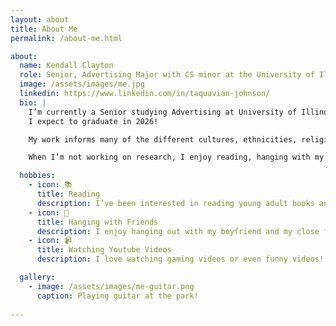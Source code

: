 ```yaml
---
layout: about
title: About Me
permalink: /about-me.html

about:
  name: Kendall Clayton
  role: Senior, Advertising Major with CS minor at the University of Illinois
  image: /assets/images/me.jpg
  linkedin: https://www.linkedin.com/in/taquavian-johnson/
  bio: |
    I’m currently a Senior studying Advertising at University of Illinois at Urbana Champaign. 
    I expect to graduate in 2026!

    My work informs many of the different cultures, ethnicities, religions and more in the African Diaspora through a website with vetted resources!

    When I’m not working on research, I enjoy reading, hanging with my friends and watching youtube videos.

  hobbies:
    - icon: 📚
      title: Reading
      description: I’ve been interested in reading young adult books and also self-help books!
    - icon: 👥
      title: Hanging with Friends
      description: I enjoy hanging out with my boyfriend and my close friends!
    - icon: 📹
      title: Watching Youtube Videos
      description: I love watching gaming videos or even funny videos!

  gallery:
    - image: /assets/images/me-guitar.png
      caption: Playing guitar at the park!
   
---
```

